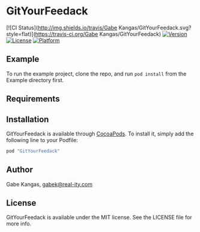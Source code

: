 # GitYourFeedack

[![CI Status](http://img.shields.io/travis/Gabe Kangas/GitYourFeedack.svg?style=flat)](https://travis-ci.org/Gabe Kangas/GitYourFeedack)
[![Version](https://img.shields.io/cocoapods/v/GitYourFeedack.svg?style=flat)](http://cocoapods.org/pods/GitYourFeedack)
[![License](https://img.shields.io/cocoapods/l/GitYourFeedack.svg?style=flat)](http://cocoapods.org/pods/GitYourFeedack)
[![Platform](https://img.shields.io/cocoapods/p/GitYourFeedack.svg?style=flat)](http://cocoapods.org/pods/GitYourFeedack)

## Example

To run the example project, clone the repo, and run `pod install` from the Example directory first.

## Requirements

## Installation

GitYourFeedack is available through [CocoaPods](http://cocoapods.org). To install
it, simply add the following line to your Podfile:

```ruby
pod "GitYourFeedack"
```

## Author

Gabe Kangas, gabek@real-ity.com

## License

GitYourFeedack is available under the MIT license. See the LICENSE file for more info.
